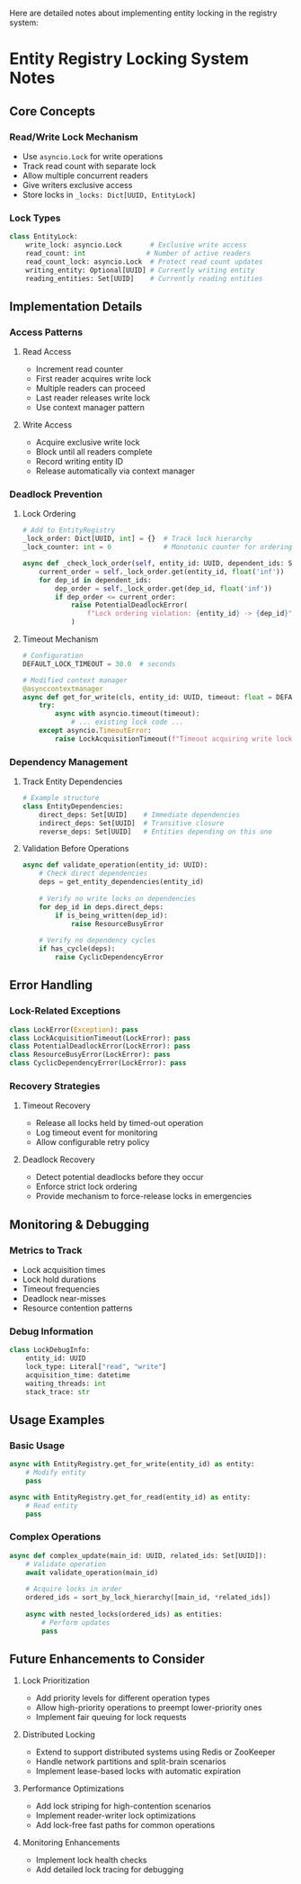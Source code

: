 Here are detailed notes about implementing entity locking in the registry system:

# Entity Registry Locking System Notes

## Core Concepts

### Read/Write Lock Mechanism
- Use `asyncio.Lock` for write operations
- Track read count with separate lock
- Allow multiple concurrent readers
- Give writers exclusive access
- Store locks in `_locks: Dict[UUID, EntityLock]`

### Lock Types
```python
class EntityLock:
    write_lock: asyncio.Lock       # Exclusive write access
    read_count: int               # Number of active readers
    read_count_lock: asyncio.Lock  # Protect read count updates
    writing_entity: Optional[UUID] # Currently writing entity
    reading_entities: Set[UUID]    # Currently reading entities
```

## Implementation Details

### Access Patterns
1. Read Access
   - Increment read counter
   - First reader acquires write lock
   - Multiple readers can proceed
   - Last reader releases write lock
   - Use context manager pattern

2. Write Access
   - Acquire exclusive write lock
   - Block until all readers complete
   - Record writing entity ID
   - Release automatically via context manager

### Deadlock Prevention
1. Lock Ordering
   ```python
   # Add to EntityRegistry
   _lock_order: Dict[UUID, int] = {}  # Track lock hierarchy
   _lock_counter: int = 0             # Monotonic counter for ordering
   
   async def _check_lock_order(self, entity_id: UUID, dependent_ids: Set[UUID]):
       current_order = self._lock_order.get(entity_id, float('inf'))
       for dep_id in dependent_ids:
           dep_order = self._lock_order.get(dep_id, float('inf'))
           if dep_order <= current_order:
               raise PotentialDeadlockError(
                   f"Lock ordering violation: {entity_id} -> {dep_id}"
               )
   ```

2. Timeout Mechanism
   ```python
   # Configuration
   DEFAULT_LOCK_TIMEOUT = 30.0  # seconds
   
   # Modified context manager
   @asynccontextmanager
   async def get_for_write(cls, entity_id: UUID, timeout: float = DEFAULT_LOCK_TIMEOUT):
       try:
           async with asyncio.timeout(timeout):
               # ... existing lock code ...
       except asyncio.TimeoutError:
           raise LockAcquisitionTimeout(f"Timeout acquiring write lock for {entity_id}")
   ```

### Dependency Management
1. Track Entity Dependencies
   ```python
   # Example structure
   class EntityDependencies:
       direct_deps: Set[UUID]    # Immediate dependencies
       indirect_deps: Set[UUID]  # Transitive closure
       reverse_deps: Set[UUID]   # Entities depending on this one
   ```

2. Validation Before Operations
   ```python
   async def validate_operation(entity_id: UUID):
       # Check direct dependencies
       deps = get_entity_dependencies(entity_id)
       
       # Verify no write locks on dependencies
       for dep_id in deps.direct_deps:
           if is_being_written(dep_id):
               raise ResourceBusyError
               
       # Verify no dependency cycles
       if has_cycle(deps):
           raise CyclicDependencyError
   ```

## Error Handling

### Lock-Related Exceptions
```python
class LockError(Exception): pass
class LockAcquisitionTimeout(LockError): pass
class PotentialDeadlockError(LockError): pass
class ResourceBusyError(LockError): pass
class CyclicDependencyError(LockError): pass
```

### Recovery Strategies
1. Timeout Recovery
   - Release all locks held by timed-out operation
   - Log timeout event for monitoring
   - Allow configurable retry policy

2. Deadlock Recovery
   - Detect potential deadlocks before they occur
   - Enforce strict lock ordering
   - Provide mechanism to force-release locks in emergencies

## Monitoring & Debugging

### Metrics to Track
- Lock acquisition times
- Lock hold durations
- Timeout frequencies
- Deadlock near-misses
- Resource contention patterns

### Debug Information
```python
class LockDebugInfo:
    entity_id: UUID
    lock_type: Literal["read", "write"]
    acquisition_time: datetime
    waiting_threads: int
    stack_trace: str
```

## Usage Examples

### Basic Usage
```python
async with EntityRegistry.get_for_write(entity_id) as entity:
    # Modify entity
    pass

async with EntityRegistry.get_for_read(entity_id) as entity:
    # Read entity
    pass
```

### Complex Operations
```python
async def complex_update(main_id: UUID, related_ids: Set[UUID]):
    # Validate operation
    await validate_operation(main_id)
    
    # Acquire locks in order
    ordered_ids = sort_by_lock_hierarchy([main_id, *related_ids])
    
    async with nested_locks(ordered_ids) as entities:
        # Perform updates
        pass
```

## Future Enhancements to Consider

1. Lock Prioritization
   - Add priority levels for different operation types
   - Allow high-priority operations to preempt lower-priority ones
   - Implement fair queuing for lock requests

2. Distributed Locking
   - Extend to support distributed systems using Redis or ZooKeeper
   - Handle network partitions and split-brain scenarios
   - Implement lease-based locks with automatic expiration

3. Performance Optimizations
   - Add lock striping for high-contention scenarios
   - Implement reader-writer lock optimizations
   - Add lock-free fast paths for common operations

4. Monitoring Enhancements
   - Implement lock health checks
   - Add detailed lock tracing for debugging
